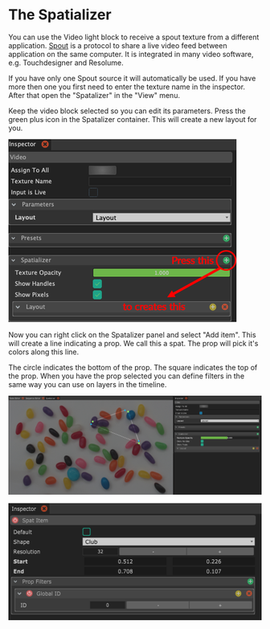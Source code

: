 # The Spatializer

You can use the Video light block to receive a spout texture from a different application. [Spout](https://spout.zeal.co/) is a protocol to share a live video feed between application on the same computer. It is integrated in many video software, e.g. Touchdesigner and Resolume.

If you have only one Spout source it will automatically be used. If you have more then one you first need to enter the texture name in the inspector. After that open the "Spatalizer" in the "View" menu.&#x20;

Keep the video block selected so you can edit its parameters. Press the green plus icon in the Spatalizer container. This will create a new layout for you.&#x20;

![Create a new layout for the Spatializer](../../.gitbook/assets/bento-spatializer.png)

Now you can right click on the Spatalizer panel and select "Add item". This will create a line indicating a prop. We call this a spat. The prop will pick it's colors along this line.

The circle indicates the bottom of the prop. The square indicates the top of the prop. When you have the prop selected you can define filters in the same way you can use on layers in the timeline.

![View of Spatializer with 3 spats](../../.gitbook/assets/bento-spatializer-full.png)

![Setting a Prop Filter on a Spat](../../.gitbook/assets/bento-spatializer-spat.png)

